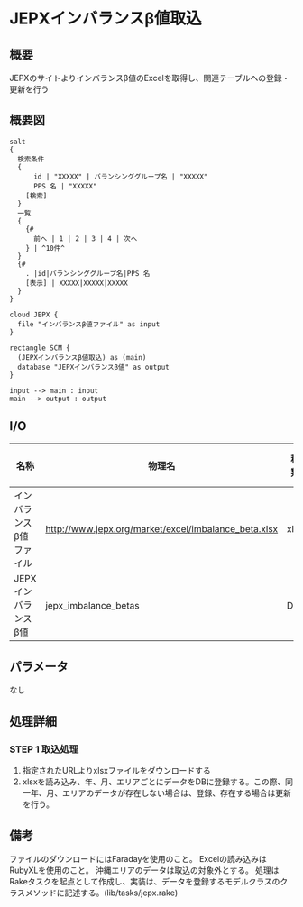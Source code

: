 JEPXインバランスβ値取込
=======================

概要
----

JEPXのサイトよりインバランスβ値のExcelを取得し、関連テーブルへの登録・更新を行う

## 概要図

````puml
salt
{
  検索条件
  {
      id | "XXXXX" | バランシンググループ名 | "XXXXX"
      PPS 名 | "XXXXX"
    [検索]
  }
  一覧
  {
    {#
      前へ | 1 | 2 | 3 | 4 | 次へ
    } | ^10件^
  }
  {#
    . |id|バランシンググループ名|PPS 名
    [表示] | XXXXX|XXXXX|XXXXX
  }
}
````

````puml
cloud JEPX {
  file "インバランスβ値ファイル" as input
}

rectangle SCM {
  (JEPXインバランスβ値取込) as (main)
  database "JEPXインバランスβ値" as output
}

input --> main : input
main --> output : output

````

## I/O

| 名称                    | 物理名               | 種類 | I/O種別 | 備考 |
|-------------------------|----------------------|------|---------|------|
| インバランスβ値ファイル | http://www.jepx.org/market/excel/imbalance_beta.xlsx | xlsx | I       |      |
| JEPXインバランスβ値     | jepx_imbalance_betas | DB   | O       |      |

## パラメータ

なし

処理詳細
--------

### STEP 1 取込処理

1. 指定されたURLよりxlsxファイルをダウンロードする
2. xlsxを読み込み、年、月、エリアごとにデータをDBに登録する。この際、同一年、月、エリアのデータが存在しない場合は、登録、存在する場合は更新を行う。

備考
----

ファイルのダウンロードにはFaradayを使用のこと。
Excelの読み込みはRubyXLを使用のこと。
沖縄エリアのデータは取込の対象外とする。
処理はRakeタスクを起点として作成し、実装は、データを登録するモデルクラスのクラスメソッドに記述する。(lib/tasks/jepx.rake)
